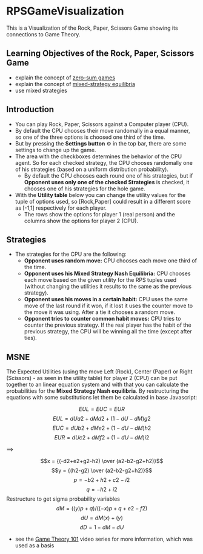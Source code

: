 # RPSGameVisualization

This is a Visualization of the Rock, Paper, Scissors Game showing its connections to Game Theory.

## Learning Objectives of the Rock, Paper, Scissors Game
- explain the concept of [zero-sum games](https://en.wikipedia.org/wiki/Zero-sum_game)
- explain the concept of [mixed-strategy equilibria](https://en.wikipedia.org/wiki/Strategy_(game_theory)#Mixed_strategy)
- use mixed strategies
## Introduction
- You can play Rock, Paper, Scissors against a Computer player (CPU).
- By default the CPU chooses their move randomally in a equal manner, so one of the three options is choosed one third of the time.
- But by pressing the **Settings button** ⚙ in the top bar, there are some settings to change up the game.
- The area with the checkboxes determines the behavior of the CPU agent. So for each checked strategy, the CPU chooses randomally one of his strategies (based on a uniform distribution probability). 
    - By default the CPU chooses each round one of his strategies, but if **Opponent uses only one of the checked Strategies** is checked, it chooses one of his strategies for the hole game. 
- With the **Utility table** below you can change the utility values for the tuple of options used, so [Rock,Paper] could result in a different score as [-1,1] respectively for each player. 
    - The rows show the options for player 1 (real person) and the columns show the options for player 2 (CPU).

## Strategies
- The strategies for the CPU are the following: 
    - **Opponent uses random move:** CPU chooses each move one third of the time.
    - **Opponent uses his Mixed Strategy Nash Equilibria:** CPU chooses each move based on the given utility for the RPS tuples used (without changing the utilities it results to the same as the previous strategy).
    - **Opponent uses his moves in a certain habit:** CPU uses the same move of the last round if it won, if it lost it uses the counter move to the move it was using. After a tie it chooses a random move.
    - **Opponent tries to counter common habit moves:** CPU tries to counter the previous strategy. If the real player has the habit of the previous strategy, the CPU will be winning all the time (except after ties).

## MSNE

The Expected Utilities (using the move Left (Rock), Center (Paper) or Right (Scissors) - as seen in the utility table) for player 2 (CPU) can be put together to an linear equation system and with that you can calculate the probabilities for the **Mixed Strategy Nash equilibria**. By restructuring the equations with some substitutions let them be calculated in base Javascript:

$$EUL = EUC = EUR$$
$$EUL = dU a2 + dM d2 + (1-dU-dM) g2$$
$$EUC = dU b2 + dM e2 + (1-dU-dM) h2$$
$$EUR = dU c2 + dM f2 + (1-dU-dM) i2$$

$\implies$

$$x = {(-d2+e2+g2-h2) \over (a2-b2-g2+h2)}$$
$$y = {(h2-g2) \over (a2-b2-g2+h2)}$$
$$p = -b2 + h2 + c2 - i2$$
$$q = -h2 + i2$$
Restructure to get sigma probability variables
$$dM = ((y) p + q) / ((-x) p + q + e2 - f2)$$
$$dU = dM (x) + (y)$$
$$dD = 1 - dM - dU$$

- see the [Game Theory 101](https://www.youtube.com/watch?v=C6_72XPpKNQ&list=PLKI1h_nAkaQoDzI4xDIXzx6U2ergFmedo&index=38) video series for more information, which was used as a basis
